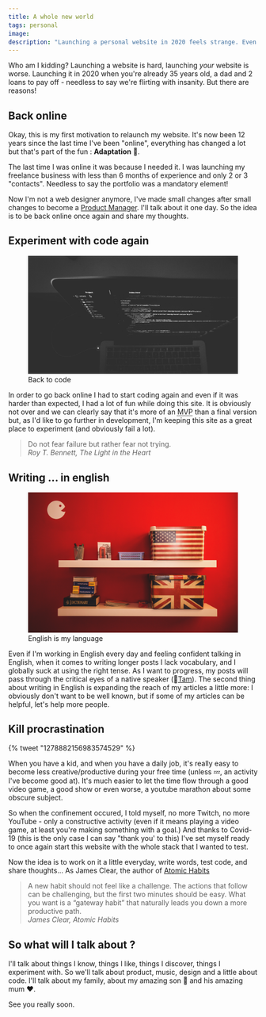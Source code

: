 ```yaml
---
title: A whole new world
tags: personal
image:
description: "Launching a personal website in 2020 feels strange. Even worse when it's been 10 years and you don't have an online presence."
---
```


<p class="lead">Who am I kidding? Launching a website is hard, launching <em>your</em> website is worse. Launching it in 2020 when you're already 35 years old, a dad and 2 loans to pay off - needless to say we're flirting with insanity. But there are reasons!</p>


## Back online

Okay, this is my first motivation to relaunch my website. It's now been 12 years since the last time I've been "online", everything has changed a lot but that's part of the fun : __Adaptation__ 💪.

The last time I was online it was because I needed it. I was launching my freelance business with less than 6 months of experience and only 2 or 3 "contacts". Needless to say the portfolio was a mandatory element!

Now I'm not a web designer anymore, I've made small changes after small changes to become a [Product Manager](https://linkedin.com/in/julienbrionne). I'll talk about it one day. So the idea is to be back online once again and share my thoughts.

## Experiment with code again

<figure class="extent">
    <img src="back-to-code.jpg" data-zoomable />
    <figcaption>Back to code</figcaption>
</figure>

In order to go back online I had to start coding again and even if it was harder than expected, I had a lot of fun while doing this site. It is obviously not over and we can clearly say that it's more of an <abbr data-tooltip title="Minimum Viable Product">MVP</abbr> than a final version but, as I'd like to go further in development, I'm keeping this site as a great place to experiment (and obviously fail a lot).

<blockquote cite="Roy T. Bennett">
    Do not fear failure but rather fear not trying.<br />
    <cite>Roy T. Bennett, The Light in the Heart</cite>
</blockquote>


## Writing ... in english

<figure class="extent">
    <img src="going-english.jpg" data-zoomable />
    <figcaption>English is my language</figcaption>
</figure>

Even if I'm working in English every day and feeling confident talking in English, when it comes to writing longer posts I lack vocabulary, and I globally suck at using the right tense. As I want to progress, my posts will pass through the critical eyes of a native speaker (👋[Tam](https://github.com/tamarasaurus)).
The second thing about writing in English is expanding the reach of my articles a little more: I obviously don't want to be well known, but if some of my articles can be helpful, let's help more people.

## Kill procrastination

{% tweet "1278882156983574529" %}

When you have a kid, and when you have a daily job, it's really easy to become less creative/productive during your free time (unless 💤, an activity I've become good at). It's much easier to let the time flow through a good video game, a good show or even worse, a youtube marathon about some obscure subject.

So when the confinement occured, I told myself, no more Twitch, no more YouTube - only a constructive activity (even if it means playing a video game, at least you're making something with a goal.) And thanks to Covid-19 (this is the only case I can say "thank you' to this) I've set myself ready to once again start this website with the whole stack that I wanted to test.

Now the idea is to work on it a little everyday, write words, test code, and share thoughts...
As James Clear, the author of [Atomic Habits](https://www.amazon.fr/dp/0735211299/ref=as_li_qf_asin_il_tl?ie=UTF8&linkCode=gs2&linkId=723bbc2363b811f5d76f4b77a8e2fb87&creativeASIN=0735211299&tag=dariusforou03-21&creative=9325)

<blockquote cite="James Clear">
    A new habit should not feel like a challenge. The actions that follow can be challenging, but the first two minutes should be easy. What you want is a “gateway habit” that naturally leads you down a more productive path.<br />
    <cite>James Clear, Atomic Habits</cite>
</blockquote>

## So what will I talk about ?

I'll talk about things I know, things I like, things I discover, things I experiment with. So we'll talk about product, music, design and a little about code. I'll talk about my family, about my amazing son 🐯 and his amazing mum ♥.

See you really soon.
